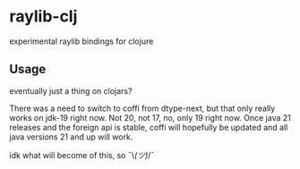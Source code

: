 # raylib-clj

experimental raylib bindings for clojure


## Usage

eventually just a thing on clojars?

There was a need to switch to coffi from dtype-next, but that only really works on jdk-19 right now. Not 20, not 17, no, only 19 right now. Once java 21 releases and the foreign api is stable, coffi will hopefully be updated and all java versions 21 and up will work.

idk what will become of this, so ¯\\_(ツ)_/¯
